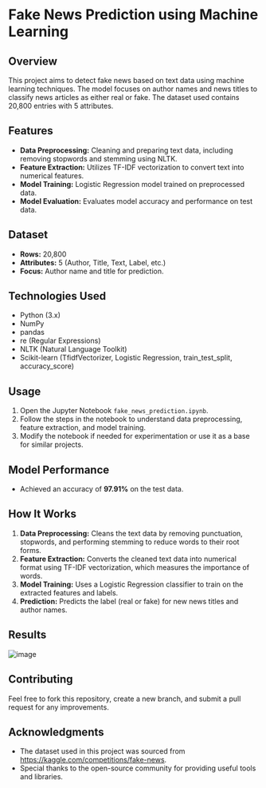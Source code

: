 # Fake News Prediction using Machine Learning

## Overview
This project aims to detect fake news based on text data using machine learning techniques. The model focuses on author names and news titles to classify news articles as either real or fake. The dataset used contains 20,800 entries with 5 attributes.

## Features
- **Data Preprocessing:** Cleaning and preparing text data, including removing stopwords and stemming using NLTK.
- **Feature Extraction:** Utilizes TF-IDF vectorization to convert text into numerical features.
- **Model Training:** Logistic Regression model trained on preprocessed data.
- **Model Evaluation:** Evaluates model accuracy and performance on test data.

## Dataset
- **Rows:** 20,800
- **Attributes:** 5 (Author, Title, Text, Label, etc.)
- **Focus:** Author name and title for prediction.

## Technologies Used
- Python (3.x)
- NumPy
- pandas
- re (Regular Expressions)
- NLTK (Natural Language Toolkit)
- Scikit-learn (TfidfVectorizer, Logistic Regression, train_test_split, accuracy_score)

## Usage
1. Open the Jupyter Notebook `fake_news_prediction.ipynb`.
2. Follow the steps in the notebook to understand data preprocessing, feature extraction, and model training.
3. Modify the notebook if needed for experimentation or use it as a base for similar projects.

## Model Performance
- Achieved an accuracy of **97.91%** on the test data.

## How It Works
1. **Data Preprocessing:** Cleans the text data by removing punctuation, stopwords, and performing stemming to reduce words to their root forms.
2. **Feature Extraction:** Converts the cleaned text data into numerical format using TF-IDF vectorization, which measures the importance of words.
3. **Model Training:** Uses a Logistic Regression classifier to train on the extracted features and labels.
4. **Prediction:** Predicts the label (real or fake) for new news titles and author names.

## Results
![image](https://github.com/user-attachments/assets/408642cc-6c07-4e5f-be46-72d7725dce23)


## Contributing
Feel free to fork this repository, create a new branch, and submit a pull request for any improvements.

## Acknowledgments
- The dataset used in this project was sourced from https://kaggle.com/competitions/fake-news.
- Special thanks to the open-source community for providing useful tools and libraries.
